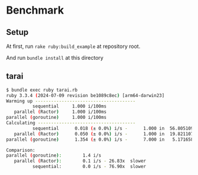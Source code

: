 # Benchmark
## Setup

At first, run `rake ruby:build_example` at repository root.

And run `bundle install` at this directory

## tarai
```bash
$ bundle exec ruby tarai.rb
ruby 3.3.4 (2024-07-09 revision be1089c8ec) [arm64-darwin23]
Warming up --------------------------------------
          sequential     1.000 i/100ms
   parallel (Ractor)     1.000 i/100ms
parallel (goroutine)     1.000 i/100ms
Calculating -------------------------------------
          sequential      0.018 (± 0.0%) i/s -      1.000 in  56.805109s
   parallel (Ractor)      0.050 (± 0.0%) i/s -      1.000 in  19.821107s
parallel (goroutine)      1.354 (± 0.0%) i/s -      7.000 in   5.171658s

Comparison:
parallel (goroutine):        1.4 i/s
   parallel (Ractor):        0.1 i/s - 26.83x  slower
          sequential:        0.0 i/s - 76.90x  slower
```
